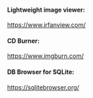 #### Lightweight image viewer:
https://www.irfanview.com/


#### CD Burner:
https://www.imgburn.com/


#### DB Browser for SQLite:
https://sqlitebrowser.org/

